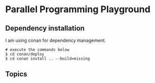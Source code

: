 # Parallel Programming Playground

## Dependency installation

I am using conan for dependency management.

```shell
# execute the commands below
$ cd conan/deploy
$ cd conan install .. --build=missing
```

## Topics
